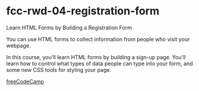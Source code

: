 # fcc-rwd-04-registration-form

Learn HTML Forms by Building a Registration Form

You can use HTML forms to collect information from people who visit your webpage.

In this course, you'll learn HTML forms by building a sign-up page. You'll learn how to control what types of data people can type into your form, and some new CSS tools for styling your page.

[freeCodeCamp](https://www.freecodecamp.org/learn/2022/responsive-web-design/learn-html-forms-by-building-a-registration-form/step-1)

